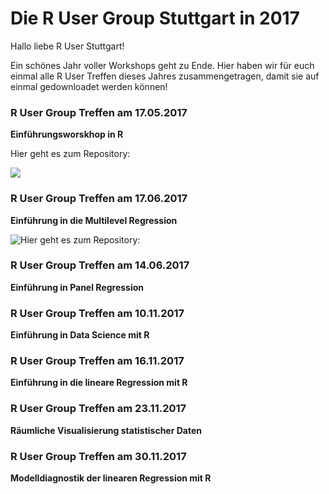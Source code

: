 # Die R User Group Stuttgart in 2017

Hallo liebe R User Stuttgart!

Ein schönes Jahr voller Workshops geht zu Ende. Hier haben wir für euch einmal alle R User Treffen dieses Jahres zusammengetragen, damit sie auf einmal gedownloadet werden können!

### R User Group Treffen am 17.05.2017

__Einführungsworskhop in R__

Hier geht es zum Repository:

![](https://github.com/r-user-group-stuttgart/17_05_12_rworkshop)

### R User Group Treffen am 17.06.2017

__Einführung in die Multilevel Regression__

![Hier geht es zum Repository:](https://github.com/r-user-group-stuttgart/17_06_01_multilevel_regression)

### R User Group Treffen am 14.06.2017

__Einführung in Panel Regression__

### R User Group Treffen am 10.11.2017

__Einführung in Data Science mit R__

### R User Group Treffen am 16.11.2017

__Einführung in die lineare Regression mit R__

### R User Group Treffen am 23.11.2017

__Räumliche Visualisierung statistischer Daten__

### R User Group Treffen am 30.11.2017

__Modelldiagnostik der linearen Regression mit R__